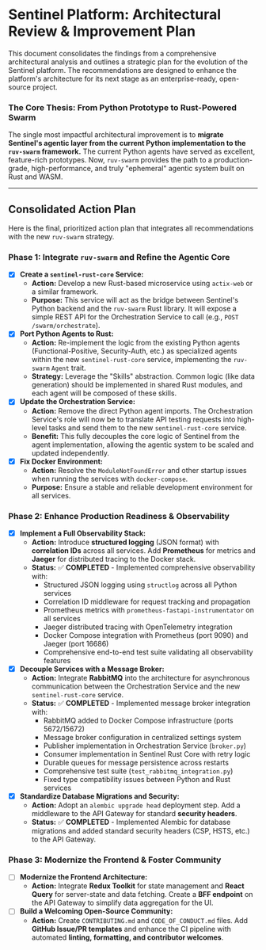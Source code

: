 # Sentinel Platform: Architectural Review & Improvement Plan

This document consolidates the findings from a comprehensive architectural analysis and outlines a strategic plan for the evolution of the Sentinel platform. The recommendations are designed to enhance the platform's architecture for its next stage as an enterprise-ready, open-source project.

### The Core Thesis: From Python Prototype to Rust-Powered Swarm

The single most impactful architectural improvement is to **migrate Sentinel's agentic layer from the current Python implementation to the `ruv-swarm` framework.** The current Python agents have served as excellent, feature-rich prototypes. Now, `ruv-swarm` provides the path to a production-grade, high-performance, and truly "ephemeral" agentic system built on Rust and WASM.

---

## Consolidated Action Plan

Here is the final, prioritized action plan that integrates all recommendations with the new `ruv-swarm` strategy.

### Phase 1: Integrate `ruv-swarm` and Refine the Agentic Core

*   [x] **Create a `sentinel-rust-core` Service:**
    *   **Action:** Develop a new Rust-based microservice using `actix-web` or a similar framework.
    *   **Purpose:** This service will act as the bridge between Sentinel's Python backend and the `ruv-swarm` Rust library. It will expose a simple REST API for the Orchestration Service to call (e.g., `POST /swarm/orchestrate`).
*   [x] **Port Python Agents to Rust:**
    *   **Action:** Re-implement the logic from the existing Python agents (Functional-Positive, Security-Auth, etc.) as specialized agents within the new `sentinel-rust-core` service, implementing the `ruv-swarm` `Agent` trait.
    *   **Strategy:** Leverage the "Skills" abstraction. Common logic (like data generation) should be implemented in shared Rust modules, and each agent will be composed of these skills.
*   [x] **Update the Orchestration Service:**
    *   **Action:** Remove the direct Python agent imports. The Orchestration Service's role will now be to translate API testing requests into high-level tasks and send them to the new `sentinel-rust-core` service.
    *   **Benefit:** This fully decouples the core logic of Sentinel from the agent implementation, allowing the agentic system to be scaled and updated independently.
*   [x] **Fix Docker Environment:**
    *   **Action:** Resolve the `ModuleNotFoundError` and other startup issues when running the services with `docker-compose`.
    *   **Purpose:** Ensure a stable and reliable development environment for all services.

### Phase 2: Enhance Production Readiness & Observability

*   [x] **Implement a Full Observability Stack:**
    *   **Action:** Introduce **structured logging** (JSON format) with **correlation IDs** across all services. Add **Prometheus** for metrics and **Jaeger** for distributed tracing to the Docker stack.
    *   **Status:** ✅ **COMPLETED** - Implemented comprehensive observability with:
        *   Structured JSON logging using `structlog` across all Python services
        *   Correlation ID middleware for request tracking and propagation
        *   Prometheus metrics with `prometheus-fastapi-instrumentator` on all services
        *   Jaeger distributed tracing with OpenTelemetry integration
        *   Docker Compose integration with Prometheus (port 9090) and Jaeger (port 16686)
        *   Comprehensive end-to-end test suite validating all observability features
*   [x] **Decouple Services with a Message Broker:**
    *   **Action:** Integrate **RabbitMQ** into the architecture for asynchronous communication between the Orchestration Service and the new `sentinel-rust-core` service.
    *   **Status:** ✅ **COMPLETED** - Implemented message broker integration with:
        *   RabbitMQ added to Docker Compose infrastructure (ports 5672/15672)
        *   Message broker configuration in centralized settings system
        *   Publisher implementation in Orchestration Service (`broker.py`)
        *   Consumer implementation in Sentinel Rust Core with retry logic
        *   Durable queues for message persistence across restarts
        *   Comprehensive test suite (`test_rabbitmq_integration.py`)
        *   Fixed type compatibility issues between Python and Rust services
*   [x] **Standardize Database Migrations and Security:**
    *   **Action:** Adopt an `alembic upgrade head` deployment step. Add a middleware to the API Gateway for standard **security headers**.
    *   **Status:** ✅ **COMPLETED** - Implemented Alembic for database migrations and added standard security headers (CSP, HSTS, etc.) to the API Gateway.

### Phase 3: Modernize the Frontend & Foster Community

*   [ ] **Modernize the Frontend Architecture:**
    *   **Action:** Integrate **Redux Toolkit** for state management and **React Query** for server-state and data fetching. Create a **BFF endpoint** on the API Gateway to simplify data aggregation for the UI.
*   [ ] **Build a Welcoming Open-Source Community:**
    *   **Action:** Create `CONTRIBUTING.md` and `CODE_OF_CONDUCT.md` files. Add **GitHub Issue/PR templates** and enhance the CI pipeline with automated **linting, formatting, and contributor welcomes**.